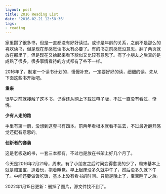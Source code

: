 ```yaml
---
layout: post
title: 2016 Reading List
date: '2016-02-21 12:58:36'
tags:
- reading
---
```


家里攒了很多书，但是一直都没有好好读过。或许是年龄的关系，之前不是那么的喜欢读书，但是现在却感觉读书太有必要了。有的书之前感觉没意思，翻了两页就放在那里了，但是现在又拾起来看下貌似又比较有意思了。有了小朋友之后真的是成熟了很多，很多事情看待的方式都有了些不一样。

2016年了，制定一个读书计划的，慢慢补充，一定要好好的读，细细的读。先从下面这些书开始吧。

**重来**

很早之前就接触了这本书，记得还从网上下载过电子版，不过一直没有看过，惭愧。

**少有人走的路**

手里有第一册，没想到这套书有四本。前两年看根本就看不进去，不过最近翻开感觉还挺有意思的。

**创新者的套装**

这是老板送的书，一套三本都有，不过也是放在书架上好几个月了。

今天是2016年2月21号，周末。有了小朋友之后时间变得愈发的少了，周末基本上就是陪宝宝，逗着玩，抱着睡觉。早上起床没多久就中午了，然后没多久就下午了。中间还要做饭吃饭，基本上没有看书的时间。只能是晚上了，宝宝睡了之后。

2022年1月15日更新：删掉了图片，源文件找不到了。